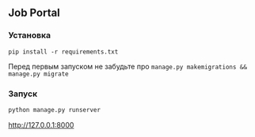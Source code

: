 ## Job Portal

### Установка

```
pip install -r requirements.txt
```
Перед первым запуском не забудьте про `manage.py makemigrations && manage.py migrate
`

### Запуск
```sh
python manage.py runserver
```


http://127.0.0.1:8000